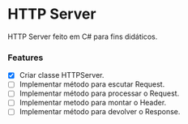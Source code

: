 # HTTP Server

HTTP Server feito em C# para fins didáticos.

### Features

- [x] Criar classe HTTPServer.
- [ ] Implementar método para escutar Request.
- [ ] Implementar método para processar o Request.
- [ ] Implementar metodo para montar o Header.
- [ ] Implementar método para devolver o Response.
